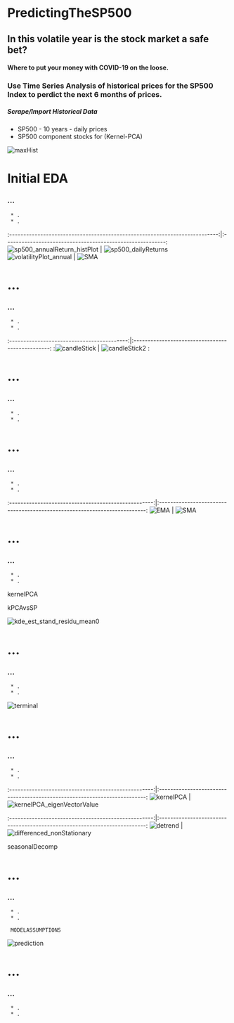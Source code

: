 # PredictingTheSP500

## In this volatile year is the stock market a safe bet?
#### Where to put your money with COVID-19 on the loose.  


### Use Time Series Analysis of historical prices for the SP500 Index to perdict the next 6 months of prices.
##### Scrape/Import Historical Data
* SP500 - 10 years - daily prices
* SP500 component stocks for (Kernel-PCA)

![maxHist](src/images/SP500_MAX_HISTORY_TS.png)


# Initial EDA
### ...
     * .
     * .                                                                                       
:--------------------------------------------------------------------------:|:---------------------------------------------------------:
![sp500_annualReturn_histPlot](src/images/sp500_annualReturn_histPlot.png)  |  ![sp500_dailyReturns](src/images/sp500_dailyReturns.png)
![volatilityPlot_annual](src/images/volatilityPlot_annual.png)              |  ![SMA](src/images/SMA.png)


# ...
### ...
     * .
     * .
:------------------------------------------:|:------------------------------------------------:
:![candleStick](src/images/candleStick.png)  |  ![candleStick2](src/images/candleStick2.png)  :

# ...
### ...
     * .
     * .



# ...
### ...
     * .
     * .
:---------------------------------------------------:|:-------------------------------------------------------------------------:
![EMA](src/images/EMA.png)                           |  ![SMA](src/images/SMA.png)

# ...
### ...
     * .
     * .
     
 kernelPCA
 
 kPCAvsSP
 
 
![kde_est_stand_residu_mean0](src/images/kde_est_stand_residu_mean0.png) 

# ...
### ...
     * .
     * .
![terminal](src/images/terminal.png) 

# ...
### ...
     * .
     * .
:---------------------------------------------------:|:-------------------------------------------------------------------------:
![kernelPCA](src/images/kernelPCA.png)               |  ![kernelPCA_eigenVectorValue](src/images/kernelPCA_eigenVectorValue.png)




:---------------------------------------------------:|:-------------------------------------------------------------------------:
![detrend](src/images/detrend.png)                   |  ![differenced_nonStationary](src/images/differenced_nonStationary.png)

seasonalDecomp

# ...
### ...
     * .
     * .
     
     MODELASSUMPTIONS
![prediction](src/images/prediction.png)   

# ...
### ...
     * .
     * .

